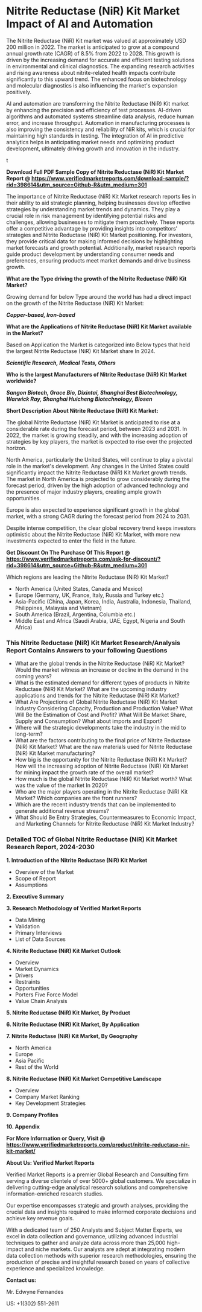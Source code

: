 <meta name="title" content="Global Nitrite Reductase (NiR) Kit Market Impact of AI and Automation"><meta name="description" content="The Nitrite Reductase (NiR) Kit market was valued at approximately USD 200 million in 2022. The market is anticipated to grow at a compound annual growth rate (CAGR) o"><meta name="title" content="Nitrite Reductase (NiR) Kit Market Size, Share, Scope, Trends, Growth, Opportunities, Analysis, Forecast"><h1>Nitrite Reductase (NiR) Kit Market Impact of AI and Automation</h1><p>The Nitrite Reductase (NiR) Kit market was valued at approximately USD 200 million in 2022. The market is anticipated to grow at a compound annual growth rate (CAGR) of 8.5% from 2022 to 2028. This growth is driven by the increasing demand for accurate and efficient testing solutions in environmental and clinical diagnostics. The expanding research activities and rising awareness about nitrite-related health impacts contribute significantly to this upward trend. The enhanced focus on biotechnology and molecular diagnostics is also influencing the market's expansion positively.</p><p>AI and automation are transforming the Nitrite Reductase (NiR) Kit market by enhancing the precision and efficiency of test processes. AI-driven algorithms and automated systems streamline data analysis, reduce human error, and increase throughput. Automation in manufacturing processes is also improving the consistency and reliability of NiR kits, which is crucial for maintaining high standards in testing. The integration of AI in predictive analytics helps in anticipating market needs and optimizing product development, ultimately driving growth and innovation in the industry.</p>t</p><p id="" class=""><strong>Download Full PDF Sample Copy of Nitrite Reductase (NiR) Kit Market Report @ <a href="https://www.verifiedmarketreports.com/download-sample/?rid=398614&utm_source=Github-R&utm_medium=301" target="_blank">https://www.verifiedmarketreports.com/download-sample/?rid=398614&utm_source=Github-R&utm_medium=301</a></strong></p><p>The importance of&nbsp;Nitrite Reductase (NiR) Kit Market research reports lies in their ability to aid strategic planning, helping businesses develop effective strategies by understanding market trends and dynamics. They play a crucial role in risk management by identifying potential risks and challenges, allowing businesses to mitigate them proactively. These reports offer a competitive advantage by providing insights into competitors' strategies and Nitrite Reductase (NiR) Kit Market positioning. For investors, they provide critical data for making informed decisions by highlighting market forecasts and growth potential. Additionally, market research reports guide product development by understanding consumer needs and preferences, ensuring products meet market demands and drive business growth.</p><p><strong>What are the&nbsp;Type driving the growth of the Nitrite Reductase (NiR) Kit Market?</strong></p><p id="" class="">Growing demand for below Type around the world has had a direct impact on the growth of the Nitrite Reductase (NiR) Kit Market:</p><em><strong>Copper-based, Iron-based</strong></em></p><strong>What are the&nbsp;Applications&nbsp;of Nitrite Reductase (NiR) Kit Market available in the Market?</strong></p><p id="" class="">Based on Application the Market is categorized into Below types that held the largest Nitrite Reductase (NiR) Kit Market share In 2024.</p><em><strong>Scientific Research, Medical Tests, Others</strong></em></p><strong>Who is the largest Manufacturers of Nitrite Reductase (NiR) Kit Market worldwide?</strong></p><p><em><strong>Sangon Biotech, Grace Bio, Dixintai, Shanghai Best Biotechnology, Warwick Ray, Shanghai Huicheng Biotechnology, Biosen</strong></em></p><p id="" class=""><strong>Short Description About Nitrite Reductase (NiR) Kit Market:</strong></p><p>The global Nitrite Reductase (NiR) Kit Market is anticipated to rise at a considerable rate during the forecast period, between 2023 and 2031. In 2022, the market is growing steadily, and with the increasing adoption of strategies by key players, the market is expected to rise over the projected horizon.</p><p>North America, particularly the United States, will continue to play a pivotal role in the market's development. Any changes in the United States could significantly impact the Nitrite Reductase (NiR) Kit Market growth trends. The market in North America is projected to grow considerably during the forecast period, driven by the high adoption of advanced technology and the presence of major industry players, creating ample growth opportunities.</p><p>Europe is also expected to experience significant growth in the global market, with a strong CAGR during the forecast period from 2024 to 2031.</p><p>Despite intense competition, the clear global recovery trend keeps investors optimistic about the Nitrite Reductase (NiR) Kit Market, with more new investments expected to enter the field in the future.</p><p id="" class=""><strong>Get Discount On The Purchase Of This Report @ <a href="https://www.verifiedmarketreports.com/ask-for-discount/?rid=398614&utm_source=Github-R&utm_medium=301" target="_blank">https://www.verifiedmarketreports.com/ask-for-discount/?rid=398614&utm_source=Github-R&utm_medium=301</a></strong></p>Which regions are leading the Nitrite Reductase (NiR) Kit Market?</p><ul><li>North America (United States, Canada and Mexico)</li><li>Europe (Germany, UK, France, Italy, Russia and Turkey etc.)</li><li>Asia-Pacific (China, Japan, Korea, India, Australia, Indonesia, Thailand, Philippines, Malaysia and Vietnam)</li><li>South America (Brazil, Argentina, Columbia etc.)</li><li>Middle East and Africa (Saudi Arabia, UAE, Egypt, Nigeria and South Africa)</li></ul><h3 id="" class="">This Nitrite Reductase (NiR) Kit Market Research/Analysis Report Contains Answers to your following Questions</h3><ul><li>What are the global trends in the Nitrite Reductase (NiR) Kit Market? Would the market witness an increase or decline in the demand in the coming years?</li><li>What is the estimated demand for different types of products in Nitrite Reductase (NiR) Kit Market? What are the upcoming industry applications and trends for the Nitrite Reductase (NiR) Kit Market?</li><li>What Are Projections of Global Nitrite Reductase (NiR) Kit Market Industry Considering Capacity, Production and Production Value? What Will Be the Estimation of Cost and Profit? What Will Be Market Share, Supply and Consumption? What about imports and Export?</li><li>Where will the strategic developments take the industry in the mid to long-term?</li><li>What are the factors contributing to the final price of Nitrite Reductase (NiR) Kit Market? What are the raw materials used for Nitrite Reductase (NiR) Kit Market manufacturing?</li><li>How big is the opportunity for the Nitrite Reductase (NiR) Kit Market? How will the increasing adoption of Nitrite Reductase (NiR) Kit Market for mining impact the growth rate of the overall market?</li><li>How much is the global Nitrite Reductase (NiR) Kit Market worth? What was the value of the market In 2020?</li><li>Who are the major players operating in the Nitrite Reductase (NiR) Kit Market? Which companies are the front runners?</li><li>Which are the recent industry trends that can be implemented to generate additional revenue streams?</li><li>What Should Be Entry Strategies, Countermeasures to Economic Impact, and Marketing Channels for Nitrite Reductase (NiR) Kit Market Industry?</li></ul><h3 id="" class="">Detailed TOC of Global Nitrite Reductase (NiR) Kit Market Research Report, 2024-2030</h3><p id="" class=""><strong>1. Introduction of the Nitrite Reductase (NiR) Kit Market</strong></p><ul><li>Overview of the Market</li><li>Scope of Report</li><li>Assumptions</li></ul><p id="" class=""><strong>2. Executive Summary</strong></p><p id="" class=""><strong>3. Research Methodology of Verified Market Reports</strong></p><ul><li>Data Mining</li><li>Validation</li><li>Primary Interviews</li><li>List of Data Sources</li></ul><p id="" class=""><strong>4. Nitrite Reductase (NiR) Kit Market Outlook</strong></p><ul><li>Overview</li><li>Market Dynamics</li><li>Drivers</li><li>Restraints</li><li>Opportunities</li><li>Porters Five Force Model</li><li>Value Chain Analysis</li></ul><p id="" class=""><strong>5. Nitrite Reductase (NiR) Kit Market, By Product</strong></p><p id="" class=""><strong>6. Nitrite Reductase (NiR) Kit Market, By Application</strong></p><p id="" class=""><strong>7. Nitrite Reductase (NiR) Kit Market, By Geography</strong></p><ul><li>North America</li><li>Europe</li><li>Asia Pacific</li><li>Rest of the World</li></ul><p id="" class=""><strong>8. Nitrite Reductase (NiR) Kit Market Competitive Landscape</strong></p><ul><li>Overview</li><li>Company Market Ranking</li><li>Key Development Strategies</li></ul><p id="" class=""><strong>9. Company Profiles</strong></p><p id="" class=""><strong>10. Appendix</strong></p><p id="" class=""><strong>For More Information or Query, Visit @ <a href="https://www.verifiedmarketreports.com/product/nitrite-reductase-nir-kit-market/" target="_blank">https://www.verifiedmarketreports.com/product/nitrite-reductase-nir-kit-market/</a></strong></p><p id="" class=""><strong>About Us: Verified Market Reports</strong></p><p id="" class="">Verified Market Reports is a premier Global Research and Consulting firm serving a diverse clientele of over 5000+ global customers. We specialize in delivering cutting-edge analytical research solutions and comprehensive information-enriched research studies.</p><p id="" class="">Our expertise encompasses strategic and growth analyses, providing the crucial data and insights required to make informed corporate decisions and achieve key revenue goals.</p><p id="" class="">With a dedicated team of 250 Analysts and Subject Matter Experts, we excel in data collection and governance, utilizing advanced industrial techniques to gather and analyze data across more than 25,000 high-impact and niche markets. Our analysts are adept at integrating modern data collection methods with superior research methodologies, ensuring the production of precise and insightful research based on years of collective experience and specialized knowledge.</p><p id="" class=""><strong>Contact us:</strong></p><p id="" class="">Mr. Edwyne Fernandes</p><p id="" class="">US: +1(302) 551-2611</p>